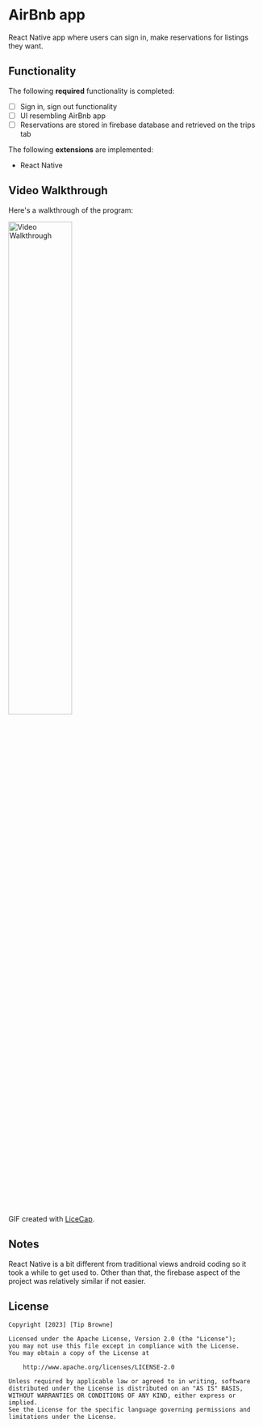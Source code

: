 # AirBnb app

React Native app where users can sign in, make reservations for listings they want.

## Functionality 

The following **required** functionality is completed:

* [ ] Sign in, sign out functionality
* [ ] UI resembling AirBnb app
* [ ] Reservations are stored in firebase database and retrieved on the trips tab

The following **extensions** are implemented:

* React Native

## Video Walkthrough

Here's a walkthrough of the program:

<img src='Walkthrough.gif' title='Video Walkthrough' width='50%' alt='Video Walkthrough' />

GIF created with [LiceCap](http://www.cockos.com/licecap/).

## Notes

React Native is a bit different from traditional views android coding so it took a while to get used to. Other than that, the firebase aspect of the project was relatively similar if not easier.

## License

    Copyright [2023] [Tip Browne]

    Licensed under the Apache License, Version 2.0 (the "License");
    you may not use this file except in compliance with the License.
    You may obtain a copy of the License at

        http://www.apache.org/licenses/LICENSE-2.0

    Unless required by applicable law or agreed to in writing, software
    distributed under the License is distributed on an "AS IS" BASIS,
    WITHOUT WARRANTIES OR CONDITIONS OF ANY KIND, either express or implied.
    See the License for the specific language governing permissions and
    limitations under the License.
